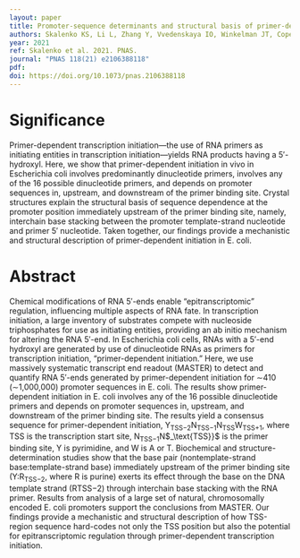 ```yaml
---
layout: paper
title: Promoter-sequence determinants and structural basis of primer-dependent transcription initiation in Escherichia coli
authors: Skalenko KS, Li L, Zhang Y, Vvedenskaya IO, Winkelman JT, Cope AL, Taylor DM, Shah P, Ebright RH, Kinney JB, Zhang Y, Nickels BE.
year: 2021
ref: Skalenko et al. 2021. PNAS.
journal: "PNAS 118(21) e2106388118"
pdf: 
doi: https://doi.org/10.1073/pnas.2106388118
---
```


# Significance

Primer-dependent transcription initiation—the use of RNA primers as initiating entities in transcription initiation—yields RNA products having a 5′-hydroxyl. Here, we show that primer-dependent initiation in vivo in Escherichia coli involves predominantly dinucleotide primers, involves any of the 16 possible dinucleotide primers, and depends on promoter sequences in, upstream, and downstream of the primer binding site. Crystal structures explain the structural basis of sequence dependence at the promoter position immediately upstream of the primer binding site, namely, interchain base stacking between the promoter template-strand nucleotide and primer 5′ nucleotide. Taken together, our findings provide a mechanistic and structural description of primer-dependent initiation in E. coli.

# Abstract

Chemical modifications of RNA 5′-ends enable “epitranscriptomic” regulation, influencing multiple aspects of RNA fate. In transcription initiation, a large inventory of substrates compete with nucleoside triphosphates for use as initiating entities, providing an ab initio mechanism for altering the RNA 5′-end. In Escherichia coli cells, RNAs with a 5′-end hydroxyl are generated by use of dinucleotide RNAs as primers for transcription initiation, “primer-dependent initiation.” Here, we use massively systematic transcript end readout (MASTER) to detect and quantify RNA 5′-ends generated by primer-dependent initiation for ∼410 (∼1,000,000) promoter sequences in E. coli. The results show primer-dependent initiation in E. coli involves any of the 16 possible dinucleotide primers and depends on promoter sequences in, upstream, and downstream of the primer binding site. The results yield a consensus sequence for primer-dependent initiation, Y$_{\text{TSS−2}}$N$_{\text{TSS−1}}$N$_{\text{TSS}}$W$_{\text{TSS+1}}$, where TSS is the transcription start site, N$_{\text{TSS−1}}$N$_\text{TSS}}$ is the primer binding site, Y is pyrimidine, and W is A or T. Biochemical and structure-determination studies show that the base pair (nontemplate-strand base:template-strand base) immediately upstream of the primer binding site (Y:R$_{\text{TSS−2}}$, where R is purine) exerts its effect through the base on the DNA template strand (RTSS−2) through interchain base stacking with the RNA primer. Results from analysis of a large set of natural, chromosomally encoded E. coli promoters support the conclusions from MASTER. Our findings provide a mechanistic and structural description of how TSS-region sequence hard-codes not only the TSS position but also the potential for epitranscriptomic regulation through primer-dependent transcription initiation.